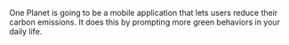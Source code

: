 One Planet is going to be a mobile application that lets users reduce their carbon emissions.
It does this by prompting more green behaviors in your daily life.